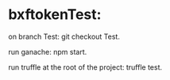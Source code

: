 # bxftokenTest:

on branch Test: git checkout Test.

run ganache: npm start. 

run truffle at the root of the project: truffle test.




